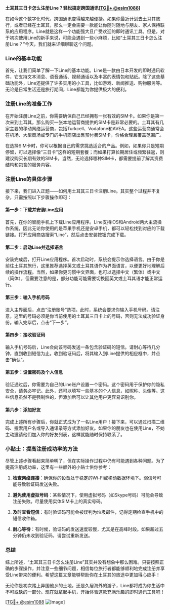 **土耳其三日卡怎么注册Line？轻松搞定跨国通讯[[TG💪+ @esim1088](https://t.me/s/esim1088)]**

在如今这个数字化时代，跨国通讯变得越来越便捷。如果你最近计划去土耳其旅行，或者已经在土耳其，那么一定会需要一款能让你随时随地与朋友、家人保持联系的应用程序。Line就是这样一个功能强大且广受欢迎的即时通讯工具。但是，对于初次使用Line的新手来说，可能会遇到一些小麻烦，比如“土耳其三日卡怎么注册Line？”今天，我们就来详细聊聊这个问题。

### Line的基本功能

首先，让我们简单了解一下Line的基本功能。Line是一款由日本开发的即时通讯软件，它支持文本消息、语音通话、视频通话以及丰富的表情包和贴纸。除了这些基础功能外，Line还提供了许多实用的小工具，比如游戏、新闻推送、购物服务等。无论是日常生活还是旅行期间，Line都能为你提供极大的便利。

### 注册Line的准备工作

在开始注册Line之前，你需要确保自己已经拥有一张有效的SIM卡。如果你是第一次来到土耳其，那么购买一张本地运营商提供的SIM卡是非常必要的。土耳其有几家主要的移动网络运营商，包括Turkcell、Vodafone和AVEA。这些运营商通常会在机场、大型商场或专门的手机商店出售预付费SIM卡，价格合理且覆盖范围广。

在选择SIM卡时，你可以根据自己的需求挑选适合的产品。例如，如果你只是短期停留，可以选择像“三日卡”这样的短期套餐；而如果打算长期居住或频繁往返，则建议购买长期有效的SIM卡。当然，无论选择哪种SIM卡，都需要提前了解其资费结构和包含的服务内容。

### 注册Line的具体步骤

接下来，我们进入正题——如何用土耳其三日卡注册Line。其实整个过程并不复杂，只需按照以下步骤操作即可：

#### 第一步：下载并安装Line应用
首先，在你的智能手机上下载Line应用程序。Line支持iOS和Android两大主流操作系统，因此无论你使用的是苹果手机还是安卓手机，都可以轻松找到对应的下载链接。打开应用商店搜索“Line”，然后点击安装按钮完成下载。

#### 第二步：启动Line并选择语言
安装完成后，打开Line应用程序。首次启动时，系统会提示你选择语言。由于你是前往土耳其旅行，这里推荐选择英文或土耳其语作为界面语言，以便更好地理解后续的操作流程。当然，如果你更习惯中文界面，也可以选择中文（繁体）或中文（简体），但需要注意的是，部分功能可能需要切换回英文或土耳其语才能正常运行。

#### 第三步：输入手机号码
进入主界面后，点击“注册账号”选项。此时，系统会要求你输入手机号码。请注意，这里的号码必须是你当前使用的土耳其三日卡上的号码，否则无法成功验证身份。输入完毕后，点击“下一步”。

#### 第四步：接收验证码
输入手机号码后，Line会向该号码发送一条包含验证码的短信。请耐心等待几分钟，直到收到短信为止。收到验证码后，将其输入到Line提供的相应框中，并点击“确认”。

#### 第五步：设置密码及个人信息
验证通过后，你需要为自己的Line账户设置一个密码。这个密码用于保护你的隐私安全，请务必牢记。此外，还可以填写一些基本的个人信息，如昵称、头像等。这些信息虽然不是强制性的，但添加后可以让其他用户更容易识别你。

#### 第六步：添加好友
完成上述所有步骤后，你就正式成为了一名Line用户！接下来，可以通过扫描二维码、搜索用户名或导入通讯录等方式添加好友。如果你的朋友也在使用Line，不妨主动邀请他们加入你的好友列表，这样就能随时保持联系了。

### 小贴士：提高注册成功率的方法

尽管上述步骤看起来简单明了，但在实际操作过程中仍有可能遇到各种问题。为了提高注册成功率，这里有一些额外的小贴士供你参考：

1. **检查网络连接**：确保你的设备处于稳定的Wi-Fi或移动数据环境下。弱信号可能导致验证码发送失败。
   
2. **避免使用虚拟号码**：某些情况下，使用虚拟号码（如Skype号码）可能会导致注册失败。尽量使用实体SIM卡上的真实号码。

3. **及时查看短信**：有时验证码可能会被误判为垃圾邮件，记得定期检查手机中的短信收件箱。

4. **耐心等待**：有时候，验证码的发送速度较慢，尤其是在高峰时段。如果超过五分钟仍未收到验证码，请尝试重新发送。

### 总结

综上所述，“土耳其三日卡怎么注册Line”其实并没有想象中那么困难。只要按照正确的步骤操作，并注意一些细节问题，相信每位旅行者都能够顺利地完成注册并享受Line带来的便利。希望这篇文章能够帮助你在土耳其的旅途中更加得心应手！

无论你是初次踏上异国他乡的土地，还是久居海外的游子，Line都将成为你生活中不可或缺的一部分。现在就拿起手机，开始体验这款充满乐趣的即时通讯工具吧！

[[TG💪+ @esim1088](https://t.me/s/esim1088) ![Image](https://i.postimg.cc/4NQfJmqS/Snipaste-2025-05-13-00-14-12.png)]
